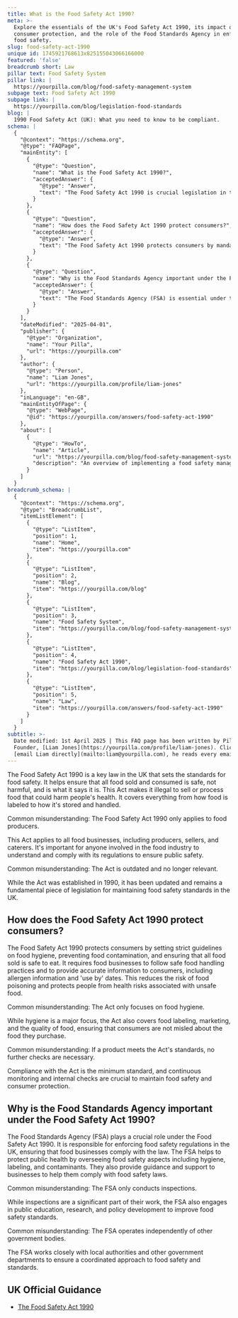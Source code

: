 ```yaml
---
title: What is the Food Safety Act 1990?
meta: >-
  Explore the essentials of the UK's Food Safety Act 1990, its impact on
  consumer protection, and the role of the Food Standards Agency in enforcing
  food safety.
slug: food-safety-act-1990
unique id: 1745921768613x825155043066166000
featured: 'false'
breadcrumb short: Law
pillar text: Food Safety System
pillar link: |
  https://yourpilla.com/blog/food-safety-management-system
subpage text: Food Safety Act 1990
subpage link: |
  https://yourpilla.com/blog/legislation-food-standards
blog: |
  1990 Food Safety Act (UK): What you need to know to be compliant.
schema: |
  {
    "@context": "https://schema.org",
    "@type": "FAQPage",
    "mainEntity": [
      {
        "@type": "Question",
        "name": "What is the Food Safety Act 1990?",
        "acceptedAnswer": {
          "@type": "Answer",
          "text": "The Food Safety Act 1990 is crucial legislation in the UK focusing on food safety. It aims to ensure all food sold and consumed is safe and accurately described. The Act outlines it is illegal to sell or process food that might harm health. It includes provisions on food labelling, storage, and handling, applying to all roles within the food industry from producers to caterers, to promote comprehensive compliance and public safety."
        }
      },
      {
        "@type": "Question",
        "name": "How does the Food Safety Act 1990 protect consumers?",
        "acceptedAnswer": {
          "@type": "Answer",
          "text": "The Food Safety Act 1990 protects consumers by mandating strict food hygiene and handling standards to prevent contamination and ensure food safety. It requires businesses to follow safe practices and provide vital consumer information like allergen presence and expiry dates. This minimises health risks and reduces food poisoning incidents, ensuring food sold complies with safety and quality standards."
        }
      },
      {
        "@type": "Question",
        "name": "Why is the Food Standards Agency important under the Food Safety Act 1990?",
        "acceptedAnswer": {
          "@type": "Answer",
          "text": "The Food Standards Agency (FSA) is essential under the Food Safety Act 1990 as it enforces food safety regulations in the UK, enhancing public health protection. In addition to regular inspections, the FSA is involved in public education, research, and guiding policies related to food safety. They work in collaboration with local authorities and other government departments for a cohesive approach to maintaining high food safety standards."
        }
      }
    ],
    "dateModified": "2025-04-01",
    "publisher": {
      "@type": "Organization",
      "name": "Your Pilla",
      "url": "https://yourpilla.com"
    },
    "author": {
      "@type": "Person",
      "name": "Liam Jones",
      "url": "https://yourpilla.com/profile/liam-jones"
    },
    "inLanguage": "en-GB",
    "mainEntityOfPage": {
      "@type": "WebPage",
      "@id": "https://yourpilla.com/answers/food-safety-act-1990"
    },
    "about": [
      {
        "@type": "HowTo",
        "name": "Article",
        "url": "https://yourpilla.com/blog/food-safety-management-system",
        "description": "An overview of implementing a food safety management system based on HACCP principles, essential for compliance with the Food Safety Act 1990."
      }
    ]
  }
breadcrumb_schema: |
  {
    "@context": "https://schema.org",
    "@type": "BreadcrumbList",
    "itemListElement": [
      {
        "@type": "ListItem",
        "position": 1,
        "name": "Home",
        "item": "https://yourpilla.com"
      },
      {
        "@type": "ListItem",
        "position": 2,
        "name": "Blog",
        "item": "https://yourpilla.com/blog"
      },
      {
        "@type": "ListItem",
        "position": 3,
        "name": "Food Safety System",
        "item": "https://yourpilla.com/blog/food-safety-management-system"
      },
      {
        "@type": "ListItem",
        "position": 4,
        "name": "Food Safety Act 1990",
        "item": "https://yourpilla.com/blog/legislation-food-standards"
      },
      {
        "@type": "ListItem",
        "position": 5,
        "name": "Law",
        "item": "https://yourpilla.com/answers/food-safety-act-1990"
      }
    ]
  }
subtitle: >-
  Date modified: 1st April 2025 | This FAQ page has been written by Pilla
  Founder, [Liam Jones](https://yourpilla.com/profile/liam-jones). Click to
  [email Liam directly](mailto:liam@yourpilla.com), he reads every email.
---
```

The Food Safety Act 1990 is a key law in the UK that sets the standards for food safety. It helps ensure that all food sold and consumed is safe, not harmful, and is what it says it is. This Act makes it illegal to sell or process food that could harm people's health. It covers everything from how food is labeled to how it's stored and handled.

Common misunderstanding: The Food Safety Act 1990 only applies to food producers.

This Act applies to all food businesses, including producers, sellers, and caterers. It's important for anyone involved in the food industry to understand and comply with its regulations to ensure public safety.

Common misunderstanding: The Act is outdated and no longer relevant.

While the Act was established in 1990, it has been updated and remains a fundamental piece of legislation for maintaining food safety standards in the UK.

## How does the Food Safety Act 1990 protect consumers?

The Food Safety Act 1990 protects consumers by setting strict guidelines on food hygiene, preventing food contamination, and ensuring that all food sold is safe to eat. It requires food businesses to follow safe food handling practices and to provide accurate information to consumers, including allergen information and 'use by' dates. This reduces the risk of food poisoning and protects people from health risks associated with unsafe food.

Common misunderstanding: The Act only focuses on food hygiene.

While hygiene is a major focus, the Act also covers food labeling, marketing, and the quality of food, ensuring that consumers are not misled about the food they purchase.

Common misunderstanding: If a product meets the Act's standards, no further checks are necessary.

Compliance with the Act is the minimum standard, and continuous monitoring and internal checks are crucial to maintain food safety and consumer protection.

## Why is the Food Standards Agency important under the Food Safety Act 1990?

The Food Standards Agency (FSA) plays a crucial role under the Food Safety Act 1990. It is responsible for enforcing food safety regulations in the UK, ensuring that food businesses comply with the law. The FSA helps to protect public health by overseeing food safety aspects including hygiene, labeling, and contaminants. They also provide guidance and support to businesses to help them comply with food safety laws.

Common misunderstanding: The FSA only conducts inspections.

While inspections are a significant part of their work, the FSA also engages in public education, research, and policy development to improve food safety standards.

Common misunderstanding: The FSA operates independently of other government bodies.

The FSA works closely with local authorities and other government departments to ensure a coordinated approach to food safety and standards.

## UK Official Guidance

-   [The Food Safety Act 1990](https://www.legislation.gov.uk/ukpga/1990/16/contents)
